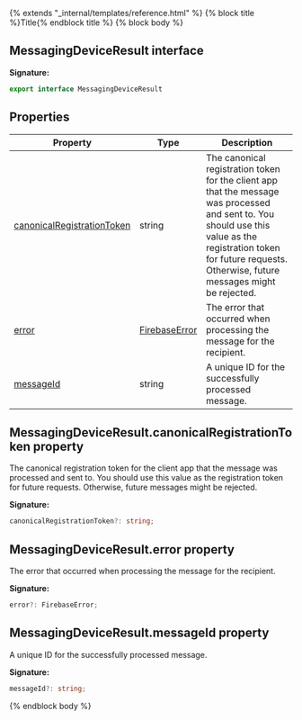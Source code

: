 {% extends "_internal/templates/reference.html" %}
{% block title %}Title{% endblock title %}
{% block body %}

## MessagingDeviceResult interface

<b>Signature:</b>

```typescript
export interface MessagingDeviceResult 
```

## Properties

|  Property | Type | Description |
|  --- | --- | --- |
|  [canonicalRegistrationToken](./firebase-admin_messaging.messagingdeviceresult.md#messagingdeviceresultcanonicalregistrationtoken_property) | string | The canonical registration token for the client app that the message was processed and sent to. You should use this value as the registration token for future requests. Otherwise, future messages might be rejected. |
|  [error](./firebase-admin_messaging.messagingdeviceresult.md#messagingdeviceresulterror_property) | [FirebaseError](./firebase-admin_.firebaseerror.md#firebaseerror_interface) | The error that occurred when processing the message for the recipient. |
|  [messageId](./firebase-admin_messaging.messagingdeviceresult.md#messagingdeviceresultmessageid_property) | string | A unique ID for the successfully processed message. |

## MessagingDeviceResult.canonicalRegistrationToken property

The canonical registration token for the client app that the message was processed and sent to. You should use this value as the registration token for future requests. Otherwise, future messages might be rejected.

<b>Signature:</b>

```typescript
canonicalRegistrationToken?: string;
```

## MessagingDeviceResult.error property

The error that occurred when processing the message for the recipient.

<b>Signature:</b>

```typescript
error?: FirebaseError;
```

## MessagingDeviceResult.messageId property

A unique ID for the successfully processed message.

<b>Signature:</b>

```typescript
messageId?: string;
```
{% endblock body %}
